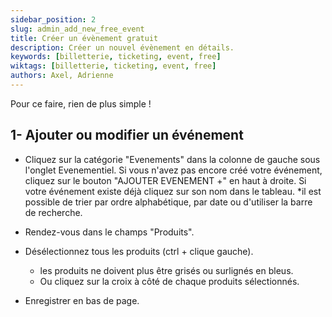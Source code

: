 ```yaml
---
sidebar_position: 2
slug: admin_add_new_free_event
title: Créer un évènement gratuit
description: Créer un nouvel évènement en détails.
keywords: [billetterie, ticketing, event, free]
wiktags: [billetterie, ticketing, event, free]
authors: Axel, Adrienne
---
```


Pour ce faire, rien de plus simple !

## 1- Ajouter ou modifier un événement 

- Cliquez sur la catégorie "Evenements" dans la colonne de gauche sous l'onglet Evenementiel.
Si vous n'avez pas encore créé votre événement, cliquez sur le bouton "AJOUTER EVENEMENT +" en haut à droite.
Si votre événement existe déjà cliquez sur son nom dans le tableau.
  *il est possible de trier par ordre alphabétique, par date ou d'utiliser la barre de recherche.
  
- Rendez-vous dans le champs "Produits".
- Désélectionnez tous les produits (ctrl + clique gauche).
  * les produits ne doivent plus être grisés ou surlignés en bleus.
  * Ou cliquez sur la croix à côté de chaque produits sélectionnés.
  
- Enregistrer en bas de page.
